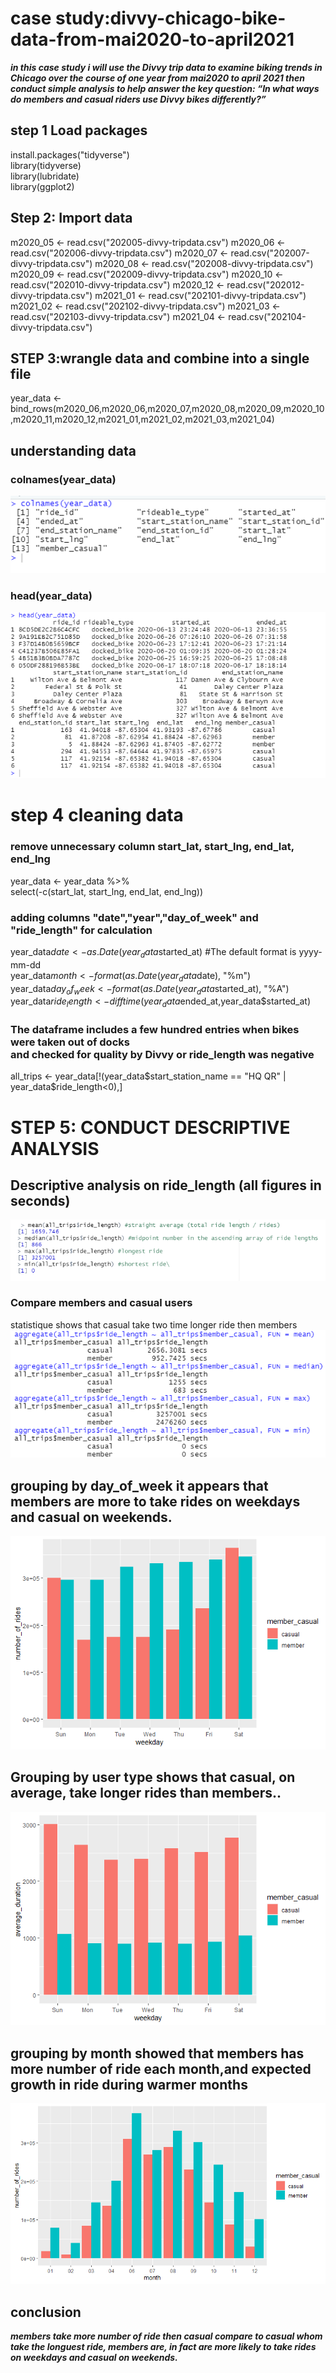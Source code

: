 # case study:divvy-chicago-bike-data-from-mai2020-to-april2021
__*in this case study i will use the Divvy trip data to examine biking trends 
in Chicago over the course of one year from mai2020 to april 2021
then conduct simple analysis to help answer the key question:
“In what ways do members and casual riders use Divvy bikes differently?”*__  
##  step 1 Load packages
install.packages("tidyverse")  
library(tidyverse)  
library(lubridate)  
library(ggplot2)  
## Step 2: Import data
m2020_05 <- read.csv("202005-divvy-tripdata.csv")
m2020_06 <- read.csv("202006-divvy-tripdata.csv")
m2020_07 <- read.csv("202007-divvy-tripdata.csv")
m2020_08 <- read.csv("202008-divvy-tripdata.csv")
m2020_09 <- read.csv("202009-divvy-tripdata.csv")
m2020_10 <- read.csv("202010-divvy-tripdata.csv")
m2020_12 <- read.csv("202012-divvy-tripdata.csv")
m2021_01 <- read.csv("202101-divvy-tripdata.csv")
m2021_02 <- read.csv("202102-divvy-tripdata.csv")
m2021_03 <- read.csv("202103-divvy-tripdata.csv")
m2021_04 <- read.csv("202104-divvy-tripdata.csv")
## STEP 3:wrangle data and combine into a single file  
year_data <-      bind_rows(m2020_06,m2020_06,m2020_07,m2020_08,m2020_09,m2020_10,m2020_11,m2020_12,m2021_01,m2021_02,m2021_03,m2021_04)<br>
## understanding data  
### colnames(year_data) <br>
![alt text](/images/colnames.png)<br>
### head(year_data)<br>
![alt text](/images/head2.png)<br>
# step 4 cleaning data
### remove unnecessary column start_lat, start_lng, end_lat, end_lng<br>
year_data <- year_data %>%  <br>
  select(-c(start_lat, start_lng, end_lat, end_lng))<br>
### adding columns  "date","year","day_of_week" and "ride_length" for calculation <br>
year_data$date <- as.Date(year_data$started_at) #The default format is yyyy-mm-dd <br>
year_data$month <- format(as.Date(year_data$date), "%m")<br>
year_data$day_of_week <- format(as.Date(year_data$started_at), "%A")<br>
year_data$ride_length <- difftime(year_data$ended_at,year_data$started_at)<br>
### The dataframe includes a few hundred entries when bikes were taken out of docks <br>and checked for quality by Divvy or ride_length was negative<br>
all_trips <- year_data[!(year_data$start_station_name == "HQ QR" | year_data$ride_length<0),] <br>
# STEP 5: CONDUCT DESCRIPTIVE ANALYSIS  
## Descriptive analysis on ride_length (all figures in seconds)
 ![alt text](/images/statistic.PNG)<Br>
### Compare members and casual users<br>
statistique shows that casual take two time longer ride then members
 ![alt text](/images/compare.png)<Br>
## grouping by day_of_week it appears that members are more  to take rides on weekdays and casual on weekends. 
  ![alt text](/images/number_of_ride.png)<Br>
## Grouping by user type shows that casual, on average, take longer rides than members..
  ![alt text](/images/average_duration.png)<Br>
## grouping by month showed that members has more number of ride each month,and expected growth in ride during warmer months
  ![alt text](/images/montly.png)  
## conclusion  
  __*members take more number of ride then casual compare to casual whom take the longuest ride,
 members are, in fact are more likely to take rides on weekdays and casual on weekends.*__ 
  
